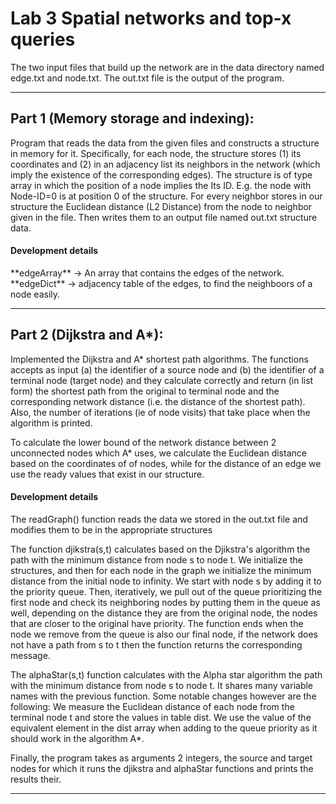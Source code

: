 # Lab 3 Spatial networks and top-x queries

The two input files that build up the network are in the data directory named edge.txt and node.txt. The out.txt file is the output of the program.

---

## Part 1 (Memory storage and indexing):

<p> 
Program that reads the data from the given files and 
constructs a structure in memory for it. Specifically, for each node, the structure
stores (1) its coordinates and (2) in an adjacency list
its neighbors in the network (which imply the existence of the corresponding edges). The
 structure is of type array in which the position of a node implies the
Its ID. E.g. the node with Node-ID=0 is at position 0 of the structure. For every neighbor
stores in our structure the Euclidean distance (L2 Distance) from the node to
neighbor given in the file. Then writes them to an output file named out.txt
structure data.
</p> 

#### Development details

<p> 
**edgeArray** -> An array that contains the edges of the network.
**edgeDict** -> adjacency table of the edges, to find the neighboors of a node easily.
</p> 

---

## Part 2 (Dijkstra and A*):

<p> 
Ιmplemented the Dijkstra and A* shortest path algorithms. The
functions accepts as input (a) the identifier of a source node and
(b) the identifier of a terminal node (target node) and they calculate correctly
and return (in list form) the shortest path from the original to
terminal node and the corresponding network distance (i.e. the distance of the shortest
path). Also, the number of iterations (ie
of node visits) that take place when the algorithm is printed.

To calculate the lower bound of the network distance between 2 unconnected nodes
which A* uses, we calculate the Euclidean distance based on the coordinates of
of nodes, while for the distance of an edge we use the ready values that exist
in our structure.
</p> 

#### Development details


<p> 
The readGraph() function reads the data we stored in the
out.txt file and modifies them to be in the appropriate structures

The function djikstra(s,t) calculates based on the Djikstra's algorithm the path with the minimum distance from
node s to node t. We initialize the structures, and then for each node
in the graph we initialize the minimum distance from the initial node to
infinity.
We start with node s by adding it to the priority queue. Then, iteratively, we pull out of the queue
prioritizing the first node and check its neighboring nodes by putting them in the queue as well,
depending on the distance they are from the original node, the nodes that
are closer to the original have priority.
The function ends when the node we remove from the queue is also our final node, if the network does not have
 a path from s to t then the function
returns the corresponding message.

The alphaStar(s,t) function calculates with the Alpha star algorithm the path with the minimum distance from
node s to node t. It shares many variable names with the previous function. Some
notable changes however are the following:
We measure the Euclidean distance of each node from the terminal node t and store the values in
table dist. We use the value of the equivalent
element in the dist array when adding to the queue
priority as it should work in the
algorithm A*.


Finally, the program takes as arguments 2 integers, the source and target nodes for
which it runs the djikstra and alphaStar functions and prints the results
their.


</p> 

---
